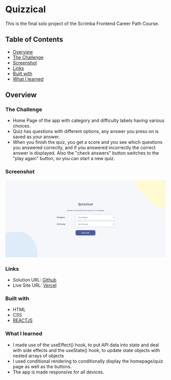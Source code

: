 # Quizzical 
This is the final solo project of the Scrimba Frontend Career Path Course.

## Table of Contents
* [Overview](https://github.com/Ashrita-Das/quiz-app#overview)
* [The Challenge](https://github.com/Ashrita-Das/quiz-app#the-challenge)
* [Screenshot](https://github.com/Ashrita-Das/quiz-app#screenshot)
* [Links](https://github.com/Ashrita-Das/quiz-app#links)
* [Built with](https://github.com/Ashrita-Das/quiz-app#built-with)
* [What I learned](https://github.com/Ashrita-Das/quiz-app#what-i-learned)

## Overview
### The Challenge
* Home Page of the app with category and difficulty labels having various choices.
* Quiz has questions with different options, any answer you press on is saved as your answer.
* When you finish the quiz, you get a score and you see which questions you answered correctly, and if you answered incorrectly the correct answer is displayed. Also the "check answers" button switches to the "play again" button, so you can start a new quiz.
  
### Screenshot
![App Screenshot](https://github.com/Ashrita-Das/quiz-app/blob/master/screenshot/quizapp-screenshot.png)
### Links
* Solution URL: [Github](https://github.com/Ashrita-Das/quiz-app)
* Live Site URL: [Vercel](https://quiz-app-olive-xi.vercel.app/) 

### Built with
* HTML
* CSS
* [REACTJS](https://react.dev/)
  
### What I learned
* I made use of the useEffect() hook, to put API data into state and deal with side effects and the useState() hook, to update state objects with nested arrays of objects
* I used conditional rendering to conditionally display the homepage/quiz page as well as the buttons.
* The app is made responsive for all devices.

